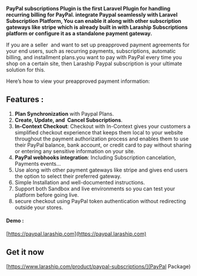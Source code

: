 
**PayPal subscriptions Plugin is the first Laravel Plugin for handling recurring billing for PayPal. integrate Paypal seamlessly with Laravel Subscription Platform, You can enable it along with other subscription gateways like stripe which is already built in with Laraship Subscriptions platform or configure it as a standalone payment gateway.**

If you are a seller  and want to set up preapproved payment agreements for your end users, such as recurring payments, subscriptions, automatic billing, and installment plans.you want to pay with PayPal every time you shop on a certain site, then Laraship Paypal subscription is your ultimate solution for this.

<div>

<div>

Here’s how to view your preapproved payment information:

</div>

</div>

## Features :

1.  **Plan Synchronization** with Paypal Plans.
2.  **Create, Update, and  Cancel Subscriptions**.
3.  **In-Context Checkout**: Checkout with In-Context gives your customers a simplified checkout experience that keeps them local to your website throughout the payment authorization process and enables them to use their PayPal balance, bank account, or credit card to pay without sharing or entering any sensitive information on your site.
4.  **PayPal webhooks integration**: Including Subscription cancelation, Payments events…
5.  Use along with other payment gateways like stripe and gives end users the option to select their preferred gateway.
6.  Simple Installation and well-documented instructions.
7.  Support both Sandbox and live environments so you can test your platform before going live.
8.  secure checkout using PayPal token authentication without redirecting outside your stores.

#### Demo :

[https://paypal.laraship.com](https://paypal.laraship.com)

## Get it now
[https://www.laraship.com/product/paypal-subscriptions/](PayPal Package)
